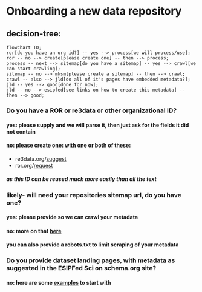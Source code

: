 # Onboarding a new data repository
## decision-tree:
```mermaid
flowchart TD;
ror[do you have an org id?] -- yes --> process[we will process/use];
ror -- no --> create[please create one] -- then --> process;
process -- next --> sitemap[do you have a sitemap] -- yes --> crawl[we can start crawling];
sitemap -- no --> mksm[please create a sitemap] -- then --> crawl;
crawl -- also --> jld[do all of it's pages have embedded metadata?];
jld -- yes --> good[done for now];
jld -- no --> esipfed[see links on how to create this metadata] -- then --> good;
```

### Do you have a ROR or re3data or other organizational ID?
#### yes: please supply and we will parse it, then just ask for the fields it did not contain
#### no: please create one: with one or both of these:
* re3data.org/[suggest](https://www.re3data.org/suggest)
* ror.org/[request](https://docs.google.com/forms/d/e/1FAIpQLSdJYaMTCwS7muuTa-B_CnAtCSkKzt19lkirAKG4u7umH9Nosg/viewform)
##### as this ID can be reused much more easily than all the text

### likely- will need your repositories sitemap url, do you have one?
#### yes: please provide so we can crawl your metadata
#### no: more on that [here](https://github.com/ESIPFed/science-on-schema.org/blob/master/guides/GETTING-STARTED.md#sitemaps)
#### you can also provide a robots.txt to limit scraping of your metadata

### Do you provide dataset landing pages, with metadata as suggested in the ESIPFed Sci on schema.org site?
#### no: here are some [examples](https://github.com/ESIPFed/science-on-schema.org/tree/master/examples/dataset) to start with
